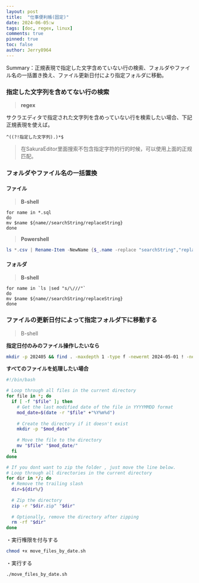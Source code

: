 ```yaml
---
layout: post
title:  "仕事便利帳(固定)"
date: 2024-06-05:w
tags: [doc, regex, linux]
comments: true
pinned: true
toc: false
author: Jerry8964
---
```






Summary：正規表現で指定した文字含めていない行の検索、フォルダやファイル名の一括置き換え、ファイル更新日付により指定フォルダに移動。

### 指定した文字列を含めてない行の検索

> **regex**

サクラエディタで指定された文字列を含めっていない行を検索したい場合、下記正規表現を使えば。

```
^((?!指定した文字列).)*$
```

> 在SakuraEditor里面搜索不包含指定字符的行的时候，可以使用上面的正规匹配。



### フォルダやファイル名の一括置換

#### ファイル

> **B-shell**

```shell
for name in *.sql
do
mv $name ${name//searchString/replaceString}
done
```

> **Powershell**

```powershell
ls *.csv | Rename-Item -NewName {$_.name -replace "searchString","replaceString"}
```

#### フォルダ

> **B-shell**

```shell
for name in `ls |sed "s/\///"`
do
mv $name ${name//searchString/replaceString}
done
```



### ファイルの更新日付によって指定フォルダ下に移動する

> B-shell

**指定日付のみのファイル操作したいなら**

```bash
mkdir -p 202405 && find . -maxdepth 1 -type f -newermt 2024-05-01 ! -newermt 2024-06-01 -exec mv "{}" 202405/ \;
```



**すべてのファイルを処理したい場合**

```bash
#!/bin/bash

# Loop through all files in the current directory
for file in *; do
  if [ -f "$file" ]; then
    # Get the last modified date of the file in YYYYMMDD format
    mod_date=$(date -r "$file" +"%Y%m%d")
    
    # Create the directory if it doesn't exist
    mkdir -p "$mod_date"
    
    # Move the file to the directory
    mv "$file" "$mod_date/"
  fi
done

# If you dont want to zip the folder , just move the line below.
# Loop through all directories in the current directory
for dir in */; do
  # Remove the trailing slash
  dir=${dir%/}
  
  # Zip the directory
  zip -r "$dir.zip" "$dir"
  
  # Optionally, remove the directory after zipping
  rm -rf "$dir"
done

```

・実行権限を付与する

```bash
chmod +x move_files_by_date.sh
```

・実行する

```bash
./move_files_by_date.sh
```





